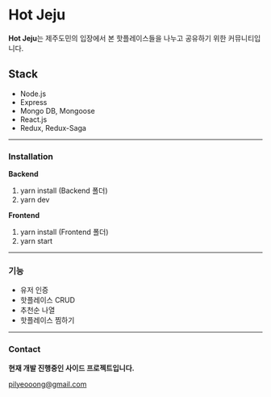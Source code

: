 
# **Hot Jeju**

**Hot Jeju**는 제주도민의 입장에서 본 핫플레이스들을 나누고 공유하기 위한 커뮤니티입니다.

## **Stack**
- Node.js
- Express
- Mongo DB, Mongoose
- React.js
- Redux, Redux-Saga


----------


### **Installation**
**Backend**
  1. yarn install (Backend 폴더)
  2. yarn dev

**Frontend**
1. yarn install (Frontend 폴더)
2. yarn start

----------


### **기능**
- 유저 인증
- 핫플레이스 CRUD
- 추천순 나열
- 핫플레이스 찜하기

----------


### **Contact**
**현재 개발 진행중인 사이드 프로젝트입니다.**

pilyeooong@gmail.com

